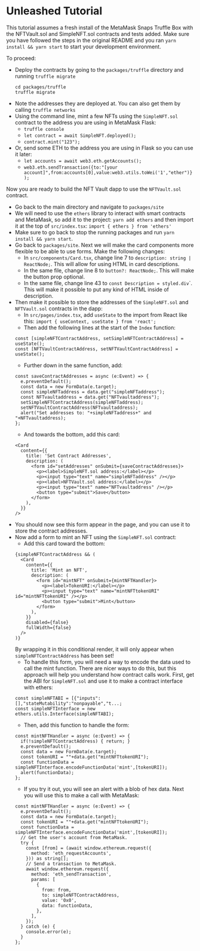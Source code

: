# Unleashed Tutorial

This tutorial assumes a fresh install of the MetaMask Snaps Truffle Box with the NFTVault.sol and SimpleNFT.sol contracts and tests added. Make sure you have followed the steps in the original README and you ran `yarn install && yarn start` to start your development environment. 

To proceed: 

* Deploy the contracts by going to the `packages/truffle` directory and running `truffle migrate`
  ```
  cd packages/truffle
  truffle migrate
  ```
* Note the addresses they are deployed at. You can also get them by calling `truffle networks`
* Using the command line, mint a few NFTs using the `SimpleNFT.sol` contract to the address you are using in MetaMask Flask: 
    * `truffle console`
    * `let contract = await SimpleNFT.deployed();`
    * `contract.mint("123");`
* Or, send some ETH to the address you are using in Flask so you can use it later: 
    * `let accounts = await web3.eth.getAccounts();`
    * `web3.eth.sendTransaction({to:"[your account]",from:accounts[0],value:web3.utils.toWei('1',"ether")});`

Now you are ready to build the NFT Vault dapp to use the `NFTVault.sol` contract. 

* Go back to the main directory and navigate to `packages/site`
* We will need to use the `ethers` library to interact with smart contracts and MetaMask, so add it to the project: `yarn add ethers` and then import it at the top of `src/index.tsx`: `import { ethers } from 'ethers'`
* Make sure to go back to stop the running packages and run `yarn install && yarn start`. 
* Go back to `packages/site`. Next we will make the card components more flexible to be able to use forms. Make the following changes: 
    * In `src/components/Card.tsx`, change line 7 to `description: string | ReactNode;`. This will allow for using HTML in card descriptions.
    * In the same file, change line 8 to `button?: ReactNode;`. This will make the button prop optional.
    * In the same file, change line 43 to `const Description = styled.div`\`. This will make it possible to put any kind of HTML inside of description.
* Then make it possible to store the addresses of the `SimpleNFT.sol` and `NFTVault.sol` contracts in the dapp: 
    * In `src/pages/index.tsx`, add `useState` to the import from React like this: `import { useContext, useState } from 'react';`
    * Then add the following lines at the start of the `Index` function: 
    ```
    const [simpleNFTContractAddress, setSimpleNFTContractAddress] = useState(); 
    const [NFTVaultContractAddress, setNFTVaultContractAddress] = useState(); 
    ```
    * Further down in the same function, add: 
    ```
    const saveContractAddresses = async (e:Event) => { 
      e.preventDefault(); 
      const data = new FormData(e.target); 
      const simpleNFTaddress = data.get("simpleNFTaddress"); 
      const NFTvaultaddress = data.get("NFTvaultaddress"); 
      setSimpleNFTContractAddress(simpleNFTaddress); 
      setNFTVaultContractAddress(NFTvaultaddress); 
      alert("Set addresses to: "+simpleNFTaddress+" and "+NFTvaultaddress); 
    }; 
    ```
    * And towards the bottom, add this card: 
    ```
    <Card 
      content={{
        title: 'Set Contract Addresses', 
        description: (
          <form id="setAddresses" onSubmit={saveContractAddresses}>
            <p><label>SimpleNFT.sol address:</label></p>
            <p><input type="text" name="simpleNFTaddress" /></p>
            <p><label>NFTVault.sol address:</label></p>
            <p><input type="text" name="NFTvaultaddress" /></p>
            <button type="submit">Save</button>
          </form>
        ), 
      }}
    />
    ```
* You should now see this form appear in the page, and you can use it to store the contract addresses. 
* Now add a form to mint an NFT using the `SimpleNFT.sol` contract: 
    * Add this card toward the bottom:
    ```
    {simpleNFTContractAddress && ( 
      <Card
        content={{
          title: 'Mint an NFT',
          description: (
            <form id="mintNFT" onSubmit={mintNFTHandler}>
              <p><label>TokenURI:</label></p>
              <p><input type="text" name="mintNFTtokenURI" id="mintNFTtokenURI" /></p>
              <button type="submit">Mint</button>
            </form>
          ), 
        }}
        disabled={false}
        fullWidth={false}
      />
    )}
    ```
    By wrapping it in this conditional render, it will only appear when `simpleNFTContractAddress` has been set!
    * To handle this form, you will need a way to encode the data used to call the mint function. There are nicer ways to do this, but this approach will help you understand how contract calls work. First, get the ABI for `SimpleNFT.sol` and use it to make a contract interface with ethers: 
    ```
    const simpleNFTABI = [{"inputs":[],"stateMutability":"nonpayable","t...;
    const simpleNFTInterface = new ethers.utils.Interface(simpleNFTABI); 
    ```
    * Then, add this function to handle the form: 
    ```
    const mintNFTHandler = async (e:Event) => { 
      if(!simpleNFTContractAddress) { return; }
      e.preventDefault();
      const data = new FormData(e.target);  
      const tokenURI = ""+data.get("mintNFTtokenURI");
      const functionData = simpleNFTInterface.encodeFunctionData('mint',[tokenURI]); 
      alert(functionData); 
    }; 
    ```
    * If you try it out, you will see an alert with a blob of hex data. Next you will use this to make a call with MetaMask: 
    ```
    const mintNFTHandler = async (e:Event) => { 
      e.preventDefault();
      const data = new FormData(e.target);  
      const tokenURI = ""+data.get("mintNFTtokenURI");
      const functionData = simpleNFTInterface.encodeFunctionData('mint',[tokenURI]); 
      // Get the user's account from MetaMask.
      try { 
        const [from] = (await window.ethereum.request({
          method: 'eth_requestAccounts',
        })) as string[];
        // Send a transaction to MetaMask.
        await window.ethereum.request({
          method: 'eth_sendTransaction',
          params: [
            {
              from: from,
              to: simpleNFTContractAddress,
              value: '0x0',
              data: functionData,
            },
          ],
        });
      } catch (e) {
        console.error(e);
      }
    }; 